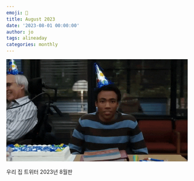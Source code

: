```yaml
---
emoji: 🧢
title: August 2023
date: '2023-08-01 00:00:00'
author: jo
tags: alineaday
categories: monthly
---
```


![](./august-2023.gif)

우리 집 트위터 2023년 8월판